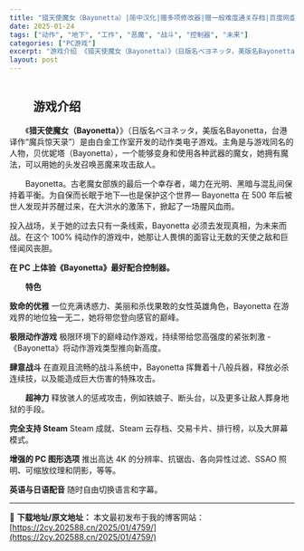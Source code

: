 ```yaml
---
title: "猎天使魔女（Bayonetta）|简中汉化|赠多项修改器|赠一般难度通关存档|百度网盘/天翼云/夸克网盘"
date: 2025-01-24
tags: ["动作", "地下", "工作", "恶魔", "战斗", "控制器", "未来"]
categories: ["PC游戏"]
excerpt: "游戏介绍 《猎天使魔女（Bayonetta）》（日版名ベヨネッタ，美版名Bayonetta，台港译作“魔兵惊天录”）是由白金工作室开发的动作类电子游戏。主角是与游戏同名的人物，贝优妮塔（Bayonetta），一个能够变身和使用各种武器的魔女，她拥有魔法，可以用她的头发召唤恶魔来攻击敌人。 Bayon&hellip;"
layout: post
---
```


<div>
<div><img class="details-image aligncenter" draggable="false" src="https://2cy.202588.cn/wp-content/uploads/2025/01/2025012614312482.webp" alt="" /></div>
<div>
<p style="text-align: center;"></p>

<h2 style="white-space: normal; text-indent: 2em; text-align: left;">游戏介绍</h2>
<p style="white-space: normal; text-indent: 2em; text-align: left;"><span style="background-color: #ffffff;">《<strong>猎天使魔女（Bayonetta）</strong></span>》（日版名ベヨネッタ，美版名Bayonetta，台港译作“魔兵惊天录”）是由白金工作室开发的动作类电子游戏。主角是与游戏同名的人物，贝优妮塔（Bayonetta），一个能够变身和使用各种武器的魔女，她拥有魔法，可以用她的头发召唤恶魔来攻击敌人。</p>
<p style="white-space: normal; text-indent: 2em; text-align: left;"><span style="background-color: #ffffff;">Bayonetta。古老魔女部族的最后一个幸存者，竭力在光明、黑暗与混乱间保持着平衡。为自保而长眠于地下—也是保护这个世界— Bayonetta 在 500 年后被世人发现并苏醒过来，在大洪水的激荡下，掀起了一场腥风血雨。

投入战场，关于她的过去只有一条线索，Bayonetta 必须去发现真相，为未来而战。在这个 100% 纯动作的游戏中，她那让人畏惧的面容让无数的天使之敌和巨怪闻风丧胆。

<strong>在 PC 上体验《Bayonetta》最好配合控制器。</strong>
</span></p>
<p style="white-space: normal; text-indent: 2em; text-align: left;"><span style="background-color: #ffffff;">
<strong>特色</strong>

<strong>致命的优雅</strong>
一位充满诱惑力、美丽和杀伐果敢的女性英雄角色，Bayonetta 在游戏界的地位独一无二，她将带您登向感官的巅峰。

<strong>极限动作游戏</strong>
极限环境下的巅峰动作游戏，持续带给您高强度的紧张刺激 -《Bayonetta》将动作游戏类型推向新高度。

<strong>肆意战斗</strong>
在直观且流畅的战斗系统中，Bayonetta 挥舞着十八般兵器，释放必杀连续技，以及能造成巨大伤害的特殊攻击。
</span></p>
<p style="white-space: normal; text-indent: 2em; text-align: left;"><span style="background-color: #ffffff;">
<strong>超神力</strong>
释放骇人的惩戒攻击，例如铁娘子、断头台，以及更多让敌人葬身地狱的手段。

<strong>完全支持 Steam</strong>
Steam 成就、Steam 云存档、交易卡片、排行榜，以及大屏幕模式。

<strong>增强的 PC 图形选项</strong>
推出高达 4K 的分辨率、抗锯齿、各向异性过滤、SSAO 照明、可缩放纹理和阴影，等等。

<strong>英语与日语配音</strong>
随时自由切换语言和字幕。</span></p>

</div>
</div>

---
📖 **下载地址/原文地址：** 本文最初发布于我的博客网站：[https://2cy.202588.cn/2025/01/4759/](https://2cy.202588.cn/2025/01/4759/)
